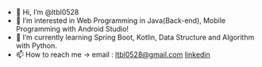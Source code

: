 - 👋 Hi, I’m @ltbl0528
- 👀 I’m interested in Web Programming in Java(Back-end), Mobile Programming with Android Studio!
- 🌱 I’m currently learning Spring Boot, Kotlin, Data Structure and Algorithm with Python.
- 📫 How to reach me -> email : ltbl0528@gmail.com
                        [linkedin](linkedin.com/in/hyein-lee-41aa78152)

<!---
ltbl0528/ltbl0528 is a ✨ special ✨ repository because its `README.md` (this file) appears on your GitHub profile.
You can click the Preview link to take a look at your changes.
--->
